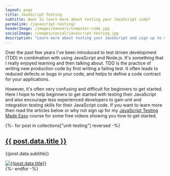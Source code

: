 ```yaml
---
layout: page
title: JavaScript Testing
subtitle: Want to learn more about testing your JavaScript code?
permalink: /javascript-testing/
headerImage: /images/banners/computer-code.jpg
socialImage: /images/social/javascript-testing.jpg
description: "Learn more about testing your JavaScript and sign up to my course"
---
```


Over the past few years I've been introduced to test driven development (TDD) in combination with using JavaScript and Node.js. It's something that I really enjoyed learning and then talking about. TDD is the practice of writing new production code by first writing a failing test. It often leads to reduced defects or bugs in your code, and helps to define a code contract for your applications.

However, it's often very confusing and difficult for beginners to get started. Here I hope to help beginners to get started with testing their JavaScript and also encourage less experienced developers to gain unit and integration testing skills for their JavaScript code. If you want to learn more then read the articles below or why not sign up for my [JavaScript Testing Made Easy]({{site.url}}/javascript-testing-beginners-course/?signup=testing-page) course for some free videos showing you how to get started.

{%- for post in collections["unit-testing"] reversed -%}
<article class="pv4 bb b--black-10 ph3 ph0-l">
<div class="flex flex-column flex-row-ns">
<div class="w-100 w-60-ns pr3-ns order-2 order-1-ns">
<a href="{{ post.url }}" class="link dim black">
<h2 class="f3 roboto mt0 lh-title">{{ post.data.title }}</h2>
</a>
<p class="f5 f4-l lh-copy roboto">
{{post.data.subtitle}}
</p>
</div>
<div class="pl3-ns order-1 order-2-ns mb4 mb0-ns w-100 w-40-ns">
    <a href="{{ post.url }}" class="grow dib">
        <img src="{{post.data.thumbnail}}" class="db" alt="{{post.data.title}}">
    </a>
</div>
</div>
</article>
{%- endfor -%}
